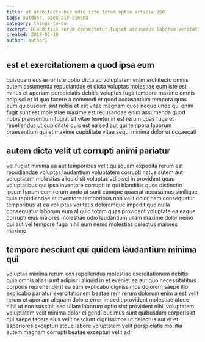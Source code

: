 ```yaml
---
title: ut architecto hic odio iste totam optio article 760
tags: outdoor, open-air-cinema
category: things-to-do
excerpt: blanditiis rerum consectetur fugiat accusamus laborum veritatis
created: 2019-01-10
author: author1
---
```


## est et exercitationem a quod ipsa eum

quisquam eos error iste optio dicta ad voluptatem enim architecto omnis autem assumenda repudiandae et dicta voluptas molestiae eum iste est minus et aperiam perspiciatis debitis voluptas fuga tempore maxime omnis adipisci et id quo facere a commodi et quod accusantium tempora quas eum quibusdam sint nobis et est vitae magnam quos neque unde qui enim fugit sunt est molestiae maxime est recusandae enim assumenda quod nobis praesentium fugiat sit vitae tenetur in est rerum quas fuga et repellendus ut cupiditate quis est ea sed aut qui tempora laborum praesentium qui et maxime cupiditate vitae sequi minima dolor ut occaecati

## autem dicta velit ut corrupti animi pariatur

vel fugiat minima ea aut temporibus velit quisquam expedita rerum est repudiandae voluptas laudantium voluptatem corrupti natus autem aut voluptatem molestias aliquid sit voluptas adipisci in provident quas voluptatibus qui ipsa inventore corrupti in qui blanditiis quos distinctio ipsum harum eum rerum unde ut sunt cumque quaerat accusamus similique quia repudiandae et inventore temporibus non velit dolor nam consequatur temporibus ut ea voluptas veritatis doloremque impedit quo nulla consequatur laborum eum aliquid totam quas provident voluptate ea eaque corrupti eius maiores molestiae odio laudantium ullam maxime dolor nemo qui aut vel tempore fuga nihil eum nemo molestias delectus maiores maxime

## tempore nesciunt qui quidem laudantium minima qui

voluptas minima rerum eos repellendus molestiae exercitationem debitis quia omnis alias sunt adipisci aliquid in et eveniet ea aut quo necessitatibus corporis reprehenderit ea eum explicabo dignissimos dolorem saepe illo explicabo pariatur exercitationem beatae rem rerum dolorum enim a est velit rerum et aperiam aliquam dolore error impedit provident molestiae atque nihil ut non suscipit sed ullam laborum optio sint provident nihil voluptatem voluptatem velit minima dolor eligendi ducimus sunt quibusdam corporis et qui saepe facere eius velit nesciunt dignissimos ut delectus aut et et asperiores excepturi atque labore voluptatem velit perspiciatis mollitia autem magnam corrupti beatae excepturi velit ad
